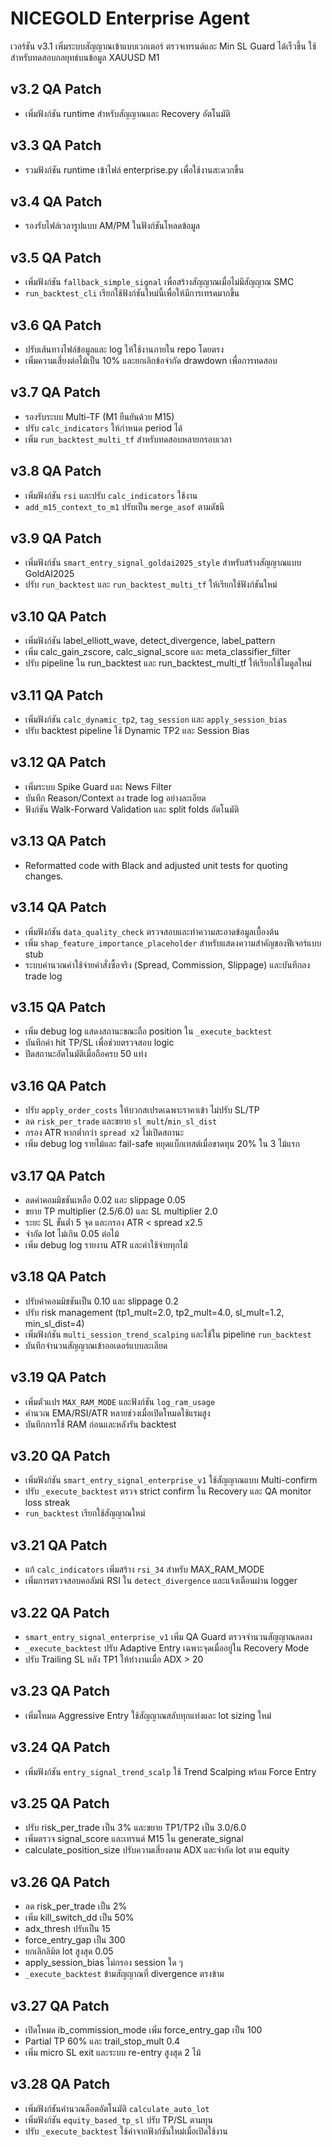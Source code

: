 # NICEGOLD Enterprise Agent

เวอร์ชัน v3.1 เพิ่มระบบสัญญาณเข้าแบบเวกเตอร์ ตรวจเทรนด์และ Min SL Guard ได้เร็วขึ้น
ใช้สำหรับทดสอบกลยุทธ์บนข้อมูล XAUUSD M1


## v3.2 QA Patch
- เพิ่มฟังก์ชัน runtime สำหรับสัญญาณและ Recovery อัตโนมัติ

## v3.3 QA Patch
- รวมฟังก์ชัน runtime เข้าไฟล์ enterprise.py เพื่อใช้งานสะดวกขึ้น

## v3.4 QA Patch
- รองรับไฟล์เวลารูปแบบ AM/PM ในฟังก์ชันโหลดข้อมูล

## v3.5 QA Patch
- เพิ่มฟังก์ชัน `fallback_simple_signal` เพื่อสร้างสัญญาณเมื่อไม่มีสัญญาณ SMC
- `run_backtest_cli` เรียกใช้ฟังก์ชันใหม่นี้เพื่อให้มีการเทรดมากขึ้น

## v3.6 QA Patch
- ปรับเส้นทางไฟล์ข้อมูลและ log ให้ใช้งานภายใน repo โดยตรง
- เพิ่มความเสี่ยงต่อไม้เป็น 10% และยกเลิกข้อจำกัด drawdown เพื่อการทดสอบ

## v3.7 QA Patch
- รองรับระบบ Multi-TF (M1 ยืนยันด้วย M15)
- ปรับ `calc_indicators` ให้กำหนด period ได้
- เพิ่ม `run_backtest_multi_tf` สำหรับทดสอบหลายกรอบเวลา

## v3.8 QA Patch
- เพิ่มฟังก์ชัน `rsi` และปรับ `calc_indicators` ใช้งาน
- `add_m15_context_to_m1` ปรับเป็น `merge_asof` ตามดัชนี

## v3.9 QA Patch
- เพิ่มฟังก์ชัน `smart_entry_signal_goldai2025_style` สำหรับสร้างสัญญาณแบบ GoldAI2025
- ปรับ `run_backtest` และ `run_backtest_multi_tf` ให้เรียกใช้ฟังก์ชันใหม่

## v3.10 QA Patch
- เพิ่มฟังก์ชัน label_elliott_wave, detect_divergence, label_pattern
- เพิ่ม calc_gain_zscore, calc_signal_score และ meta_classifier_filter
- ปรับ pipeline ใน run_backtest และ run_backtest_multi_tf ให้เรียกใช้โมดูลใหม่

## v3.11 QA Patch
- เพิ่มฟังก์ชัน `calc_dynamic_tp2`, `tag_session` และ `apply_session_bias`
- ปรับ backtest pipeline ใช้ Dynamic TP2 และ Session Bias

## v3.12 QA Patch
- เพิ่มระบบ Spike Guard และ News Filter
- บันทึก Reason/Context ลง trade log อย่างละเอียด
- ฟังก์ชัน Walk-Forward Validation และ split folds อัตโนมัติ

## v3.13 QA Patch
- Reformatted code with Black and adjusted unit tests for quoting changes.

## v3.14 QA Patch
- เพิ่มฟังก์ชัน `data_quality_check` ตรวจสอบและทำความสะอาดข้อมูลเบื้องต้น
- เพิ่ม `shap_feature_importance_placeholder` สำหรับแสดงความสำคัญของฟีเจอร์แบบ stub
- ระบบคำนวณค่าใช้จ่ายคำสั่งซื้อจริง (Spread, Commission, Slippage) และบันทึกลง trade log

## v3.15 QA Patch
- เพิ่ม debug log แสดงสถานะขณะถือ position ใน `_execute_backtest`
- บันทึกค่า hit TP/SL เพื่อช่วยตรวจสอบ logic
- ปิดสถานะอัตโนมัติเมื่อถือครบ 50 แท่ง

## v3.16 QA Patch
- ปรับ `apply_order_costs` ให้บวกสเปรดเฉพาะราคาเข้า ไม่ปรับ SL/TP
- ลด `risk_per_trade` และขยาย `sl_mult`/`min_sl_dist`
- กรอง ATR หากต่ำกว่า `spread x2` ไม่เปิดสถานะ
- เพิ่ม debug log รายไม้และ fail-safe หยุดแบ็กเทสต์เมื่อขาดทุน 20% ใน 3 ไม้แรก

## v3.17 QA Patch
- ลดค่าคอมมิชชันเหลือ 0.02 และ slippage 0.05
- ขยาย TP multiplier (2.5/6.0) และ SL multiplier 2.0
- ระยะ SL ขั้นต่ำ 5 จุด และกรอง ATR < spread x2.5
- จำกัด lot ไม่เกิน 0.05 ต่อไม้
- เพิ่ม debug log รายงาน ATR และค่าใช้จ่ายทุกไม้

## v3.18 QA Patch
- ปรับค่าคอมมิชชันเป็น 0.10 และ slippage 0.2
- ปรับ risk management (tp1_mult=2.0, tp2_mult=4.0, sl_mult=1.2, min_sl_dist=4)
- เพิ่มฟังก์ชัน `multi_session_trend_scalping` และใช้ใน pipeline `run_backtest`
- บันทึกจำนวนสัญญาณเข้าออเดอร์แบบละเอียด

## v3.19 QA Patch
- เพิ่มตัวแปร `MAX_RAM_MODE` และฟังก์ชัน `log_ram_usage`
- คำนวณ EMA/RSI/ATR หลายช่วงเมื่อเปิดโหมดใช้แรมสูง
- บันทึกการใช้ RAM ก่อนและหลังรัน backtest


## v3.20 QA Patch
- เพิ่มฟังก์ชัน `smart_entry_signal_enterprise_v1` ใช้สัญญาณแบบ Multi-confirm
- ปรับ `_execute_backtest` ตรวจ strict confirm ใน Recovery และ QA monitor loss streak
- `run_backtest` เรียกใช้สัญญาณใหม่

## v3.21 QA Patch
- แก้ `calc_indicators` เพิ่มสร้าง `rsi_34` สำหรับ MAX_RAM_MODE
- เพิ่มการตรวจสอบคอลัมน์ RSI ใน `detect_divergence` และแจ้งเตือนผ่าน logger

## v3.22 QA Patch
- `smart_entry_signal_enterprise_v1` เพิ่ม QA Guard ตรวจจำนวนสัญญาณลดลง
- `_execute_backtest` ปรับ Adaptive Entry เฉพาะจุดเมื่ออยู่ใน Recovery Mode
- ปรับ Trailing SL หลัง TP1 ให้ทำงานเมื่อ ADX > 20

## v3.23 QA Patch
- เพิ่มโหมด Aggressive Entry ใช้สัญญาณสลับทุกแท่งและ lot sizing ใหม่

## v3.24 QA Patch
- เพิ่มฟังก์ชัน `entry_signal_trend_scalp` ใช้ Trend Scalping พร้อม Force Entry

## v3.25 QA Patch
- ปรับ risk_per_trade เป็น 3% และขยาย TP1/TP2 เป็น 3.0/6.0
- เพิ่มตรวจ signal_score และเทรนด์ M15 ใน generate_signal
- calculate_position_size ปรับความเสี่ยงตาม ADX และจำกัด lot ตาม equity

## v3.26 QA Patch
- ลด risk_per_trade เป็น 2%
- เพิ่ม kill_switch_dd เป็น 50%
- adx_thresh ปรับเป็น 15
- force_entry_gap เป็น 300
- ยกเลิกลิมิต lot สูงสุด 0.05
- apply_session_bias ไม่กรอง session ใด ๆ
- `_execute_backtest` ข้ามสัญญาณที่ divergence ตรงข้าม


## v3.27 QA Patch
- เปิดโหมด ib_commission_mode เพิ่ม force_entry_gap เป็น 100
- Partial TP 60% และ trail_stop_mult 0.4
- เพิ่ม micro SL exit และระบบ re-entry สูงสุด 2 ไม้

## v3.28 QA Patch
- เพิ่มฟังก์ชันคำนวณล็อตอัตโนมัติ `calculate_auto_lot`
- เพิ่มฟังก์ชัน `equity_based_tp_sl` ปรับ TP/SL ตามทุน
- ปรับ `_execute_backtest` ใช้ค่าจากฟังก์ชันใหม่เมื่อเปิดใช้งาน

